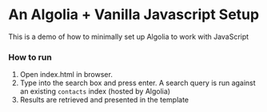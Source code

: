 # An Algolia + Vanilla Javascript Setup
This is a demo of how to minimally set up Algolia to work with JavaScript

### How to run
1. Open index.html in browser.
2. Type into the search box and press enter. A search query is run against an existing `contacts` index (hosted by Algolia)
3. Results are retrieved and presented in the template
